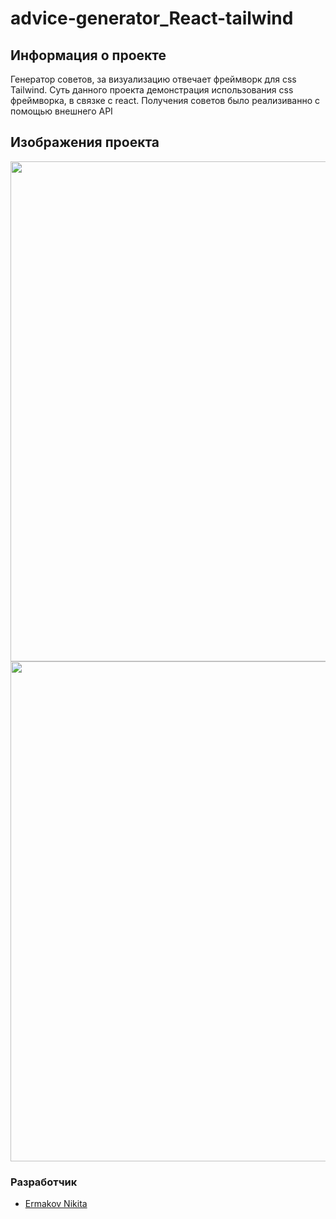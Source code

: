 # advice-generator_React-tailwind

## Информация о проекте
Генератор советов, за визуализацию отвечает фреймворк для css Tailwind. Суть данного проекта демонстрация использования css фреймворка, в связке с react. Получения советов было реализиванно с помощью внешнего API
## Изображения проекта

<img src="https://i.ibb.co/tPYhmRG/image.png" width="800px">
<img src="https://i.ibb.co/p0Btwxr/image.png" width="800px">

### Разработчик

- [Ermakov Nikita](https://github.com/agr0meow)
